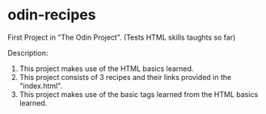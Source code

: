 # odin-recipes
First Project in "The Odin Project". (Tests HTML skills taughts so far)

Description: 
1. This project makes use of the HTML basics learned.
2. This project consists of 3 recipes and their links provided in the "index.html".
3. This project makes use of the basic tags learned from the HTML basics learned. 
